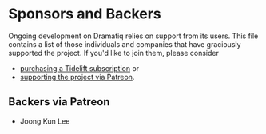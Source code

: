 # Sponsors and Backers

Ongoing development on Dramatiq relies on support from its users.
This file contains a list of those individuals and companies that have
graciously supported the project.  If you'd like to join them, please
consider

* [purchasing a Tidelift subscription][tidelift] or
* [supporting the project via Patreon][patreon].

[tidelift]: https://tidelift.com/subscription/pkg/pypi-dramatiq?utm_source=pypi-dramatiq&utm_medium=referral&utm_campaign=backers
[patreon]: https://patreon.com/popabogdanp


## Backers via Patreon

* Joong Kun Lee
